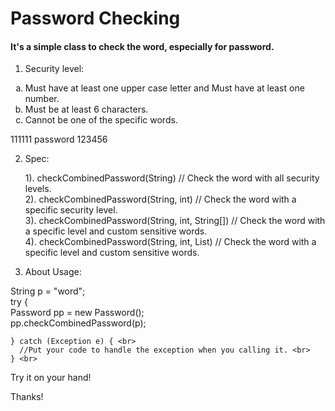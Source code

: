 Password Checking
============================

<html>
<h4>
It's a simple class to check the word, especially for password. 
</h4>


1. Security level:

<ol type="a">

 <li>  Must have at least one upper case letter and Must have at least one number. </li>
 <li>  Must be at least 6 characters. </li>
 <li>  Cannot be one of the specific words. </li>
</ol>
	 111111
	 password
	 123456
    
    
2. Spec:

<ul style="list-style-type:none">

  <li> 1). checkCombinedPassword(String) // Check the word with all security levels. </li>

  <li> 2). checkCombinedPassword(String, int) // Check the word with a specific security level. </li>
  
  <li> 3). checkCombinedPassword(String, int, String[]) // Check the word with a specific level and custom sensitive words.</li> 
  
  <li> 4). checkCombinedPassword(String, int, List<String>) // Check the word with a specific level and custom sensitive words. </li>

</ul>
  
  
3. About Usage:

<p>
    String p = "word"; <br>
    try {<br>
          Password pp = new Password(); <br>
          pp.checkCombinedPassword(p);<br>

    } catch (Exception e) { <br>
      //Put your code to handle the exception when you calling it. <br>
    } <br>
    
</p>

<p>
Try it on your hand!

Thanks!
</p>

</html>
